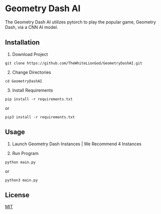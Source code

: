 # Geometry Dash AI
The Geometry Dash AI utilizes pytorch to play the popular game, Geometry Dash, via a CNN AI model.

## Installation
1. Download Project
```
git clone https://github.com/TheWhiteLionGod/GeometryDashAI.git
```

2. Change Directories
```
cd GeometryDashAI
```

3. Install Requirements
```
pip install -r requirements.txt
```
or
```
pip3 install -r requirements.txt
```

## Usage
1. Launch Geometry Dash Instances | We Recommend 4 Instances

2. Run Program
```
python main.py
````
or
```
python3 main.py
```

## License
[MIT](https://choosealicense.com/licenses/mit/)